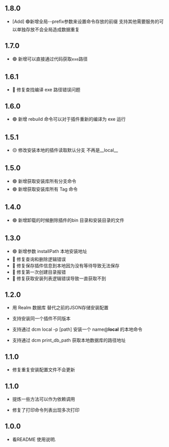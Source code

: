## 1.8.0

- [Add] 🟢新增全局--prefix参数来设置命令存放的前缀 支持其他需要服务的可以单独存放不会全局造成数据重复

## 1.7.0

- 🟢 新增可以直接通过代码获取`exe`路径

## 1.6.1

- 🔴 修复查找编译 exe 路径错误问题

## 1.6.0

- 🟢 新增 rebuild  命令可以对于插件重新的编译为 exe 运行

## 1.5.1

- 🟡 修改安装本地的插件读取默认分支 不再是__local__

## 1.5.0
- 🟢 新增获取安装库所有分支命令
- 🟢 新增获取安装库所有 Tag 命令

## 1.4.0

- 🟢 新增卸载的时候删除插件的bin 目录和安装目录的文件

## 1.3.0

- 🟢 新增参数 installPath 本地安装地址 
- 🔴 修复查询和删除逻辑错误
- 🔴 修复保存插件信息到本地因为没有等待导致无法保存
- 🔴 修复第一次创建目录报错
- 🔴 修复获取安装列表逻辑错误导致一直获取不到
  

## 1.2.0

- 用 Realm 数据库 替代之前的JSON存储安装配置

- 支持安装同一个插件不同版本

- 支持通过 dcm local -p [path] 安装一个 name@__local__ 的本地命令

- 支持通过 dcm print_db_path 获取本地数据库的路径地址

## 1.1.0

- 修复重复安装配置文件不会更新

## 1.1.0

- 提炼一些方法可以作为依赖调用

- 修复了打印命令列表出现多次打印

## 1.0.0

- 看README 使用说明.
